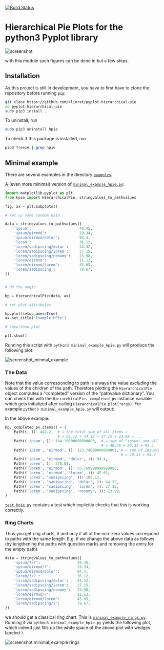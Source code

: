 [![Build Status](https://travis-ci.org/klieret/pyplot-hierarchical-pie.svg?branch=master)](https://travis-ci.org/klieret/pyplot-hierarchical-pie)


# Hierarchical Pie Plots for the python3 Pyplot library

![screenshot](https://cloud.githubusercontent.com/assets/13602468/20408444/c8cb6a56-ad15-11e6-8f5c-1abef69dc551.png)

with this module such figures can be done in but a few steps.

## Installation

As this project is still in development, you have to first have to clone the repository before running ```pip```:

```sh
git clone https://github.com/klieret/pyplot-hierarchical-pie
cd pyplot-hierarchical-pie
sudo pip3 install .
```

To uninstall, run

```sh
sudo pip3 uninstall hpie
```

To check if this package is installed, run

```sh
pip3 freeze | grep hpie
```


## Minimal example

There are several examples in the directory [```examples```](https://github.com/klieret/pyplot-hierarchical-pie/blob/master/examples/).  

A (even more minimal) version of [```minimal_example_hpie.py```](https://github.com/klieret/pyplot-hierarchical-pie/blob/master/examples/minimal_example_hpie.py):

```python
import matplotlib.pyplot as plt
from hpie import HierarchicalPie, stringvalues_to_pathvalues

fig, ax = plt.subplots()

# set up some random data

data = stringvalues_to_pathvalues({
    'ipsum':                      40.45,
    'ipsum/eirmod':               29.34,
    'ipsum/eirmod/dolor':         94.4,
    'lorem':                      36.12,
    'lorem/sadipscing/dolor':     44.32,
    'lorem/sadipscing/lorem':     37.15,
    'lorem/sadipscing/nonumy':    23.98,
    'lorem/eirmod':               11.12,
    'lorem/eirmod/lorem':         45.65,
    'lorem/sadipscing':           79.67,
})


# do the magic

hp = HierarchicalPie(data, ax)

# set plot attributes

hp.plot(setup_axes=True)
ax.set_title('Example HPie')

# save/show plot

plt.show()

```

Running this script with ```python3 minimal_example_hpie.py``` will produce the following plot:

![screenshot_minmal_example](https://cloud.githubusercontent.com/assets/13602468/20408443/c8c8c1d4-ad15-11e6-86a6-868dc98e91d0.png)

### The Data 

Note that the value corresponding to path is always the value *excluding* the values of the children of the path. Therefore plotting the ```HierarchicalPie``` object computes a "completed" version of the "pathvalue dictionary". You can check this with the ```HierarchicalPie._completed_pv``` instance variable which gets initialized after calling ```HierarchicalPie.plot(*args)```. For example ```python3 minimal_example_hpie.py``` will output:

In the above example:

```python
hp._completed_pv.items() = {
	Path((, )): 442.2,  # = the total sum of all items = 
	                    # = 36.12 + 44.32 + 37.15 + 23.98 + ...
	Path(('ipsum', )): 164.19000000000003,  # = sum of "ipsum" and all of its children = 
	                                        # = 40.45 + 29.34 + 94.4
	Path(('ipsum', 'eirmod', )): 123.74000000000001, # = sum of ipsum/eirmod and all of its children =
	                                                 # = 29.34 + 94.4
	Path(('ipsum', 'eirmod', 'dolor', )): 94.4,
	Path(('lorem', )): 278.01,
	Path(('lorem', 'eirmod', )): 56.769999999999996,
	Path(('lorem', 'eirmod', 'lorem', )): 45.65,
	Path(('lorem', 'sadipscing', )): 185.12,
	Path(('lorem', 'sadipscing', 'dolor', )): 44.32,
	Path(('lorem', 'sadipscing', 'lorem', )): 37.15,
	Path(('lorem', 'sadipscing', 'nonumy', )): 23.98,
}

```

[```test_hpie.py```](https://github.com/klieret/pyplot-hierarchical-pie/blob/master/hpie/tests/test_hpie.py) contains a test which explicitly checks that this is working correctly.

### Ring Charts

Thus you get ring charts, if and only if all of the non-zero values correspond to paths with the same length. E.g. if we change the above data as follows (by lengthening the paths with question marks and removing the entry for the empty path):

```python
data = stringvalues_to_pathvalues({
    'ipsum/?/?':                 40.45,
    'ipsum/eirmod/?':            29.34,
    'ipsum/eirmod/dolor':        94.4,
    'lorem/?/?':                 36.12,
    'lorem/sadipscing/dolor':    44.32,
    'lorem/sadipscing/lorem':    37.15,
    'lorem/sadipscing/nonumy':   23.98,
    'lorem/eirmod/?':            11.12,
    'lorem/eirmod/lorem':        45.65,
    'lorem/sadipscing/?':        79.67,
})
```

we should get a classical ring chart. This is [```minimal_example_rings.py```](https://github.com/klieret/pyplot-hierarchical-pie/blob/master/examples/minimal_example_hpie.py). Running it via ```python3 minimal_example_hpie.py``` yields the following plot, which indeed just fills up the white space of the above plot with wedges labeled ```?```.

![screenshot minimal_example rings](https://cloud.githubusercontent.com/assets/13602468/20408445/c8cdf4ec-ad15-11e6-9a10-2758c3469f9d.png)